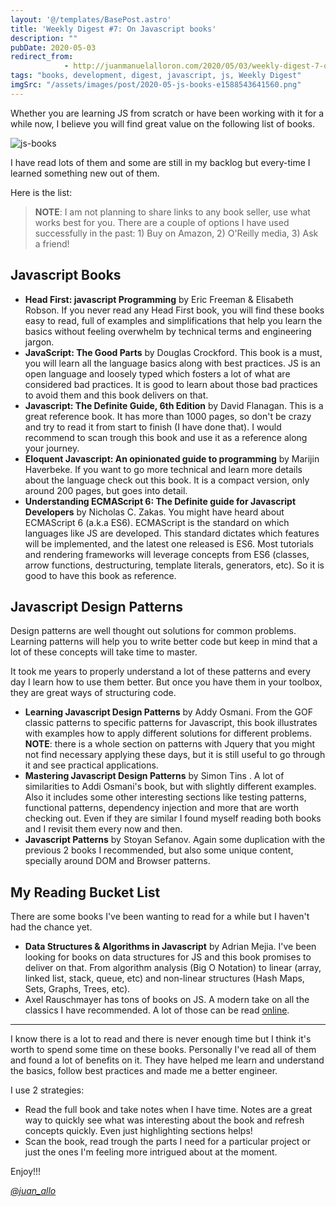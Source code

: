 ```yaml
---
layout: '@/templates/BasePost.astro'
title: 'Weekly Digest #7: On Javascript books'
description: ""
pubDate: 2020-05-03
redirect_from: 
            - http://juanmanuelalloron.com/2020/05/03/weekly-digest-7-on-javascript-books/
tags: "books, development, digest, javascript, js, Weekly Digest"
imgSrc: "/assets/images/post/2020-05-js-books-e1588543641560.png"
---
```

Whether you are learning JS from scratch or have been working with it for a while now, I believe you will find great value on the following list of books.

![js-books](/assets/images/post/2020-05-js-books-e1588543641560.png)

I have read lots of them and some are still in my backlog but every-time I learned something new out of them.

Here is the list:

> **NOTE**: I am not planning to share links to any book seller, use what works best for you. There are a couple of options I have used successfully in the past: 1) Buy on Amazon, 2) O'Reilly media, 3) Ask a friend!

## Javascript Books

- **Head First: javascript Programming** by Eric Freeman & Elisabeth Robson. If you never read any Head First book, you will find these books easy to read, full of examples and simplifications that help you learn the basics without feeling overwhelm by technical terms and engineering jargon.
- **JavaScript: The Good Parts** by Douglas Crockford. This book is a must, you will learn all the language basics along with best practices. JS is an open language and loosely typed which fosters a lot of what are considered bad practices. It is good to learn about those bad practices to avoid them and this book delivers on that.
- **Javascript: The Definite Guide, 6th Edition** by David Flanagan. This is a great reference book. It has more than 1000 pages, so don't be crazy and try to read it from start to finish (I have done that). I would recommend to scan trough this book and use it as a reference along your journey.
- **Eloquent Javascript: An opinionated guide to programming** by Marijin Haverbeke. If you want to go more technical and learn more details about the language check out this book. It is a compact version, only around 200 pages, but goes into detail.
- **Understanding ECMAScript 6: The Definite guide for Javascript Developers** by Nicholas C. Zakas. You might have heard about ECMAScript 6 (a.k.a ES6). ECMAScript is the standard on which languages like JS are developed. This standard dictates which features will be implemented, and the latest one released is ES6. Most tutorials and rendering frameworks will leverage concepts from ES6 (classes, arrow functions, destructuring, template literals, generators, etc). So it is good to have this book as reference.

## Javascript Design Patterns

Design patterns are well thought out solutions for common problems. Learning patterns will help you to write better code but keep in mind that a lot of these concepts will take time to master.

It took me years to properly understand a lot of these patterns and every day I learn how to use them better. But once you have them in your toolbox, they are great ways of structuring code.

- **Learning Javascript Design Patterns** by Addy Osmani. From the GOF classic patterns to specific patterns for Javascript, this book illustrates with examples how to apply different solutions for different problems. **NOTE**: there is a whole section on patterns with Jquery that you might not find necessary applying these days, but it is still useful to go through it and see practical applications.
- **Mastering Javascript Design Patterns** by Simon Tins . A lot of similarities to Addi Osmani's book, but with slightly different examples. Also it includes some other interesting sections like testing patterns, functional patterns, dependency injection and more that are worth checking out. Even if they are similar I found myself reading both books and I revisit them every now and then.
- **Javascript Patterns** by Stoyan Sefanov. Again some duplication with the previous 2 books I recommended, but also some unique content, specially around DOM and Browser patterns.

## My Reading Bucket List

There are some books I've been wanting to read for a while but I haven't had the chance yet.

- **Data Structures & Algorithms in Javascript** by Adrian Mejia. I've been looking for books on data structures for JS and this book promises to deliver on that. From algorithm analysis (Big O Notation) to linear (array, linked list, stack, queue, etc) and non-linear structures (Hash Maps, Sets, Graphs, Trees, etc).
- Axel Rauschmayer has tons of books on JS. A modern take on all the classics I have recommended. A lot of those can be read [online](https://exploringjs.com/).

---

I know there is a lot to read and there is never enough time but I think it's worth to spend some time on these books. Personally I've read all of them and found a lot of benefits on it. They have helped me learn and understand the basics, follow best practices and made me a better engineer.

I use 2 strategies:

- Read the full book and take notes when I have time. Notes are a great way to quickly see what was interesting about the book and refresh concepts quickly. Even just highlighting sections helps!
- Scan the book, read trough the parts I need for a particular project or just the ones I'm feeling more intrigued about at the moment.

Enjoy!!!

[_@juan_allo_](https://twitter.com/juan_allo)
